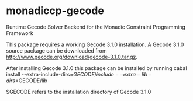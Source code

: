 monadiccp-gecode
================

Runtime Gecode Solver Backend for the Monadic Constraint Programming Framework

This package requires a working Gecode 3.1.0 installation.
A Gecode 3.1.0 source package can be downloaded from http://www.gecode.org/download/gecode-3.1.0.tar.gz.

After installing Gecode 3.1.0 this package can be installed by running
cabal install --extra-include-dirs=$GECODE/include --extra-lib-dirs=$GECODE/lib

$GECODE refers to the installation directory of Gecode 3.1.0
